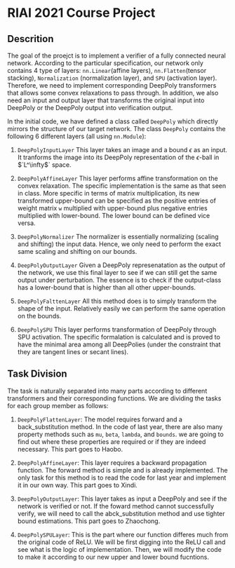 # RIAI 2021 Course Project



## Descrition

The goal of the proejct is to implement a verifier of a fully connected neural network. According to the particular specification, our network only contains 4 type of layers: `nn.Linear`(affine layers), `nn.Flatten`(tensor stacking), `Normalization` (normalization layer), and `SPU` (activation layer). Therefore, we need to implement corresponding DeepPoly transformers that allows some convex relaxations to pass through. In addition, we also need an input and output layer that transforms the original input into DeepPoly or the DeepPoly output into verification output. 

In the initial code, we have defined a class called `DeepPoly` which directly mirrors the structure of our target network. The class `DeepPoly` contains the following 6 different layers (all using `nn.Module`):

1. `DeepPolyInputLayer`
This layer takes an image and a bound $`\epsilon`$ as an input. It tranforms the image into its DeepPoly representation of the $`\epsilon`$-ball in $`L^\infty$` space.

2. `DeepPolyAffineLayer`
This layer performs affine transformation on the convex relaxation. The specific implementation is the same as that seen in class. More specific in terms of matrix multiplication, its new transformed upper-bound can be specified as the positive entries of weight matrix `w` multiplied with upper-bound plus negative entries multiplied with lower-bound. The lower bound can be defined vice versa. 

3. `DeepPolyNormalizer`
The normalizer is essentially normalizing (scaling and shifting) the input data. Hence, we only need to perform the exact same scaling and shifting on our bounds.

4. `DeepPolyOutputLayer`
Given a DeepPoly represenatation as the output of the network, we use this final layer to see if we can still get the same output under perturbation. The essence is to check if the output-class has a lower-bound that is higher than all other upper-bounds.

5. `DeepPolyFalttenLayer`
All this method does is to simply transform the shape of the input. Relatively easily we can perform the same operation on the bounds.

6. `DeepPolySPU`
This layer performs transformation of DeepPoly through SPU activation. The specific formalation is calculated and is proved to have the minimal area among all DeepPolies (under the constraint that they are tangent lines or secant lines). 


## Task Division

The task is naturally separated into many parts according to different transformers and their corresponding functions. We are dividing the tasks for each group member as follows:

1. `DeepPolyFlattenLayer`: The model requires forward and a back_substitution method. In the code of last year, there are also many property methods such as `mu`, `beta`, `lambda`, and `bounds`. we are going to find out where these properties are required or if they are indeed necessary. This part goes to Haobo.

2. `DeepPolyAffineLayer`: This layer requires a backward propagation function. The forward method is simple and is already implemented. The only task for this method is to read the code for last year and implement it in our own way. This part goes to Xindi.

3. `DeepPolyOutputLayer`: This layer takes as input a DeepPoly and see if the network is verified or not. If the foward method cannot successfully verify, we will need to call the abck_substitution method and use tighter bound estimations. This part goes to Zhaochong.

4. `DeepPolySPULayer`: This is the part where our function differes much from the original code of ReLU. We will be first digging into the ReLU call and see what is the logic of implementation. Then, we will modify the code to make it according to our new upper and lower bound fucntions.
